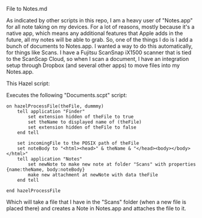 File to Notes.md

As indicated by other scripts in this repo, I am a heavy user of "Notes.app" for all note taking on my devices.  For a lot of reasons, mostly because it's a native app, which means any additional features that Apple adds in the future, all my notes will be able to grab.  So, one of the things I do is I add a bunch of documents to Notes.app.  I wanted a way to do this automatically, for things like Scans.  I have a Fujitsu ScanSnap iX1500 scanner that is tied to the ScanScap Cloud, so when I scan a document, I have an integration setup through Dropbox (and several other apps) to move files into my Notes.app.

This Hazel script:



Executes the following "Documents.scpt" script:

```
on hazelProcessFile(theFile, dummmy)
	tell application "Finder"
		set extension hidden of theFile to true
		set theName to displayed name of (theFile)
		set extension hidden of theFile to false
	end tell
	
	set incomingFile to the POSIX path of theFile
	set noteBody to "<html><head>" & theName & "</head><body></body></html>"
	tell application "Notes"
		set newNote to make new note at folder "Scans" with properties {name:theName, body:noteBody}
		make new attachment at newNote with data theFile
	end tell
	
end hazelProcessFile
```

Which will take a file that I have in the "Scans" folder (when a new file is placed there) and creates a Note in Notes.app and attaches the file to it.